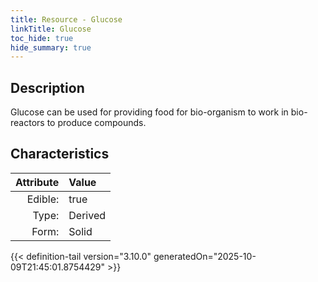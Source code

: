 ```yaml
---
title: Resource - Glucose
linkTitle: Glucose
toc_hide: true
hide_summary: true
---
```

<!-- This is generated by the MarsSim HelpGenertor, do not edit. -->

## Description
Glucose can be used for providing food for bio-organism&#10;&#9;&#9;to work in bio-reactors to produce compounds.

## Characteristics

| Attribute      | Value |
|--------:|:------|
|Edible:|true|
|Type:|Derived|
|Form:|Solid|
 



    


{{< definition-tail version="3.10.0" generatedOn="2025-10-09T21:45:01.8754429" >}}


